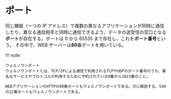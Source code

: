 # ポート

同じ機器（一つの IP アドレス）で複数の異なるアプリケーションが同時に通信したり、異なる通信相手と同時に通信できるよう、データの送受信の窓口となる**ポート**が存在する。ポートは 0 から 65535 まで存在し、これを**ポート番号**という。
その中で、WEB サーバーは**80**番ポートを用いている。

!!! note

    ウェルノウンポート
    ウェルノウンポートとは、TCP/IPによる通信で利用されるTCPやUDPのポート番号のうち、著名なサービスやプロトコルが利用するために予約されている0番から1023番のこと。

    WEBアプリケーションのHTTPの80番ポートもウェルノウンポートである。次に解説する、SSHの22番ポートもウェルノウンポートである。
